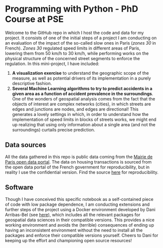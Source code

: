 # Programming with Python - PhD Course at PSE
Welcome to the GitHub repo in which I host the code and data for my project. It consists of one of the initial steps of a project I am conducting on an evaluation of the impact of the so-called slow ones in Paris (*zones 30* in French). *Zones 30* regulated speed limits in different areas of Paris, lowering them from 50 km/h to 30 km/h, while performing works on the physical structure of the concerned street segments to enforce the regulation. In this mini-project, I have included:
1. **A visualization exercise** to understand the geographic scope of the measure, as well as potential drivers of its implementation in a purely descriptive fashion.
2. **Several Machine Learning algorithms to try to predict accidents in a given area as a function of accident prevalence in the surroundings**. One of the wonders of geospatial analysis comes from the fact that the objects of interest are complex networks (cities), in which streets are edges and junctions are nodes, and edges are directional! This generates a lovely settings in which, in order to understand how the implementation of speed limits in blocks of streets works, we might end up realizing that using only information about a single area (and not the surroundings) curtails precise prediction.

## Data sources
All the data gathered in this repo is public data coming from the [Mairie de Paris open data portal](https://opendata.paris.fr/pages/home/).
The data on housing transactions is sourced from the open data portal of the French government for reproducibility, but in reality I use the confidential version. Find the source [here](https://datafoncier.cerema.fr/donnees/autres-donnees-foncieres/dvfplus-open-data) for reproducibility.

## Software
Though I have conceived this specific notebook as a self-contained piece of code with low package dependence, I am conducting extensions and further steps of the project using a Docker environment developed by Dani Arribas-Bel (see [here](https://darribas.org/gds_env/guides/docker_install/)), which includes all the relevant packages for geospatial data sciences in their compatible versions. This provides a nice working environment and avoids the (terrible) consequences of ending up having an inconsistent environment without the need to install all the packages and enforce their compatible versions yourself. Cheers to Dani for keeping up the effort and championing open source resources!

